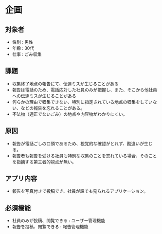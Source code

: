 # 企画

## 対象者
- 性別 : 男性
- 年齢 : 30代
- 仕事 : ごみ収集

## 課題
- 収集終了地点の報告にて、伝達ミスが生じることがある
- 報告は電話のため、電話応対した社員のみが把握し、また、そこから他社員への伝達ミスが生じることがある
- 何らかの理由で収集できない、特別に指定されている地点の収集をしていない、などの報告を忘れることがある。
- 不法物（適正でないごみ）の地点や内容物がわかりにくい。

## 原因
- 報告が電話ごしの口頭であるため、視覚的な確認がとれず、勘違いが生じる。
- 報告者も報告を受ける社員も特別な収集のことを忘れている場合、そのことを指摘する第三者的視点が無い。

## アプリ内容
- 報告を写真付きで投稿でき、社員が誰でも見られるアプリケーション。

## 必須機能
- 社員のみが投稿、閲覧できる : ユーザー管理機能
- 報告を投稿、閲覧できる : 報告管理機能